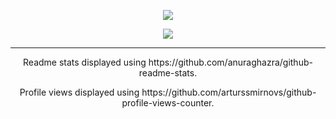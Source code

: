 <p align="center">
  <img src="https://github-readme-stats.vercel.app/api?username=HarshKhandeparkar&show_icons=true&theme=dark&include_all_commits=true&hide_title=true" />
</p>

<p align="center">
  <img align="center" src="https://gpvc.arturio.dev/harshkhandeparkar" />
</p>

****
<p align="center">
Readme stats displayed using https://github.com/anuraghazra/github-readme-stats.
</p>
<p align="center">
Profile views displayed using https://github.com/arturssmirnovs/github-profile-views-counter.
</p>
